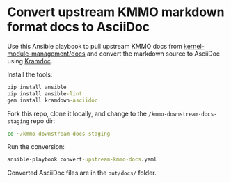 # Convert upstream KMMO markdown format docs to AsciiDoc

Use this Ansible playbook to pull upstream KMMO docs from [kernel-module-management/docs](https://github.com/rh-ecosystem-edge/kernel-module-management/tree/main/docs) and convert the markdown source to AsciiDoc using [Kramdoc](https://github.com/asciidoctor/kramdown-asciidoc).

Install the tools:

```cmd
pip install ansible
pip install ansible-lint
gem install kramdown-asciidoc
```

Fork this repo, clone it locally, and change to the `/kmmo-downstream-docs-staging` repo dir:

```cmd
cd ~/kmmo-downstream-docs-staging
```

Run the conversion:

```cmd
ansible-playbook convert-upstream-kmmo-docs.yaml
```

Converted AsciiDoc files are in the `out/docs/` folder.

